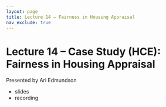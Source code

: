 ```yaml
---
layout: page
title: Lecture 14 – Fairness in Housing Appraisal
nav_exclude: true
---
```


# Lecture 14 – Case Study (HCE): Fairness in Housing Appraisal

Presented by Ari Edmundson

- slides
- recording
